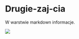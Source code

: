Drugie-zaj-cia
==============

W warstwie markdown informacje.

![](http://upload.wikimedia.org/wikipedia/commons/c/ca/Vladimir_Putin_12015.jpg)
